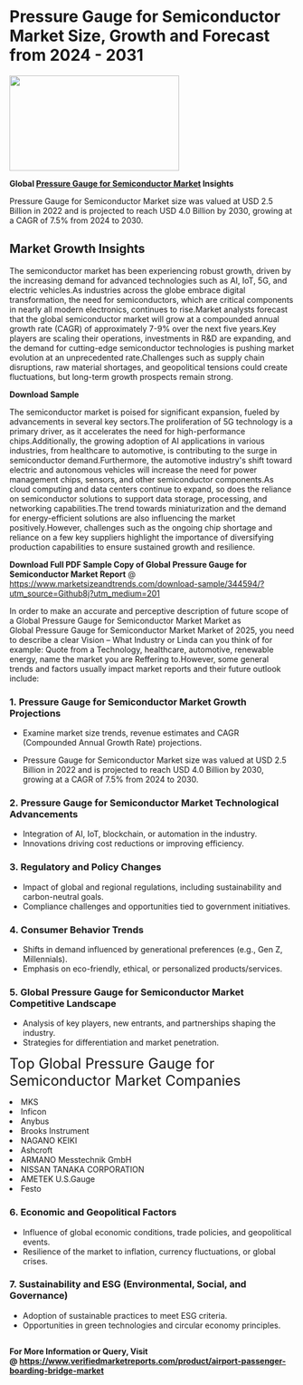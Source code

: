 <H1>Pressure Gauge for Semiconductor Market Size, Growth and Forecast from 2024 - 2031</H1><img class="aligncenter size-medium wp-image-584254" src="https://thirdeyenews.in/wp-content/uploads/2024/09/Global-Market-Research-300x168.jpeg" alt="" width="300" height="168" /><p><strong>Global&nbsp;<a href="https://www.marketsizeandtrends.com/download-sample/344594/?utm_source=Github8j?utm_medium=201">Pressure Gauge for Semiconductor Market</a> Insights</strong></p><p>Pressure Gauge for Semiconductor Market size was valued at USD 2.5 Billion in 2022 and is projected to reach USD 4.0 Billion by 2030, growing at a CAGR of 7.5% from 2024 to 2030.</p><p><h2>Market Growth Insights</h2> <p>The semiconductor market has been experiencing robust growth, driven by the increasing demand for advanced technologies such as AI, IoT, 5G, and electric vehicles.As industries across the globe embrace digital transformation, the need for semiconductors, which are critical components in nearly all modern electronics, continues to rise.Market analysts forecast that the global semiconductor market will grow at a compounded annual growth rate (CAGR) of approximately 7-9% over the next five years.Key players are scaling their operations, investments in R&D are expanding, and the demand for cutting-edge semiconductor technologies is pushing market evolution at an unprecedented rate.Challenges such as supply chain disruptions, raw material shortages, and geopolitical tensions could create fluctuations, but long-term growth prospects remain strong.</p> <p><strong>Download Sample</strong></p> <p>The semiconductor market is poised for significant expansion, fueled by advancements in several key sectors.The proliferation of 5G technology is a primary driver, as it accelerates the need for high-performance chips.Additionally, the growing adoption of AI applications in various industries, from healthcare to automotive, is contributing to the surge in semiconductor demand.Furthermore, the automotive industry's shift toward electric and autonomous vehicles will increase the need for power management chips, sensors, and other semiconductor components.As cloud computing and data centers continue to expand, so does the reliance on semiconductor solutions to support data storage, processing, and networking capabilities.The trend towards miniaturization and the demand for energy-efficient solutions are also influencing the market positively.However, challenges such as the ongoing chip shortage and reliance on a few key suppliers highlight the importance of diversifying production capabilities to ensure sustained growth and resilience.</p> <p><span class=""><strong>Download Full PDF Sample Copy of Global Pressure Gauge for Semiconductor Market Report</strong> @ <a href="https://www.marketsizeandtrends.com/download-sample/344594/?utm_source=Github8j?utm_medium=201" target="_blank">https://www.marketsizeandtrends.com/download-sample/344594/?utm_source=Github8j?utm_medium=201</a></span></p><p>In order to make an accurate and perceptive description of future scope of a Global&nbsp;Pressure Gauge for Semiconductor Market Market as Global&nbsp;Pressure Gauge for Semiconductor Market Market of 2025, you need to describe a clear Vision &ndash; What Industry or Linda can you think of for example: Quote from a Technology, healthcare, automotive, renewable energy, name the market you are Reffering to.However, some general trends and factors usually impact market reports and their future outlook include:</p><h3>1.&nbsp;<strong>Pressure Gauge for Semiconductor Market Growth Projections</strong></h3><ul><li>Examine market size trends, revenue estimates and CAGR (Compounded Annual Growth Rate) projections.</li><li><p>Pressure Gauge for Semiconductor Market size was valued at USD 2.5 Billion in 2022 and is projected to reach USD 4.0 Billion by 2030, growing at a CAGR of 7.5% from 2024 to 2030.</p></li></ul><h3>2.&nbsp;<strong>Pressure Gauge for Semiconductor Market Technological Advancements</strong></h3><ul><li>Integration of AI, IoT, blockchain, or automation in the industry.</li><li>Innovations driving cost reductions or improving efficiency.</li></ul><h3>3.&nbsp;<strong>Regulatory and Policy Changes</strong></h3><ul><li>Impact of global and regional regulations, including sustainability and carbon-neutral goals.</li><li>Compliance challenges and opportunities tied to government initiatives.</li></ul><h3>4.&nbsp;<strong>Consumer Behavior Trends</strong></h3><ul><li>Shifts in demand influenced by generational preferences (e.g., Gen Z, Millennials).</li><li>Emphasis on eco-friendly, ethical, or personalized products/services.</li></ul><h3>5.&nbsp;<strong>Global Pressure Gauge for Semiconductor Market Competitive Landscape</strong></h3><ul><li>Analysis of key players, new entrants, and partnerships shaping the industry.</li><li>Strategies for differentiation and market penetration.</li></ul><p data-pm-slice="1 1 []"><span style="color: inherit; font-family: inherit; font-size: 25px;">Top Global Pressure Gauge for Semiconductor Market Companies</span></p><div class="" data-test-id=""><p><li>MKS</li><li> Inficon</li><li> Anybus</li><li> Brooks Instrument</li><li> NAGANO KEIKI</li><li> Ashcroft</li><li> ARMANO Messtechnik GmbH</li><li> NISSAN TANAKA CORPORATION</li><li> AMETEK U.S.Gauge</li><li> Festo</li></p></div><h3>6.&nbsp;<strong>Economic and Geopolitical Factors</strong></h3><ul><li>Influence of global economic conditions, trade policies, and geopolitical events.</li><li>Resilience of the market to inflation, currency fluctuations, or global crises.</li></ul><h3>7.&nbsp;<strong>Sustainability and ESG (Environmental, Social, and Governance)</strong></h3><ul><li>Adoption of sustainable practices to meet ESG criteria.</li><li>Opportunities in green technologies and circular economy principles.</li></ul><h2><strong style="font-size: 14px;">For More Information or Query, Visit @&nbsp;</strong><a style="background-color: #ffffff; font-size: 14px;" href="https://www.marketsizeandtrends.com/report/pressure-gauge-for-semiconductor-market/" target="_blank">https://www.verifiedmarketreports.com/product/airport-passenger-boarding-bridge-market</a></h2>